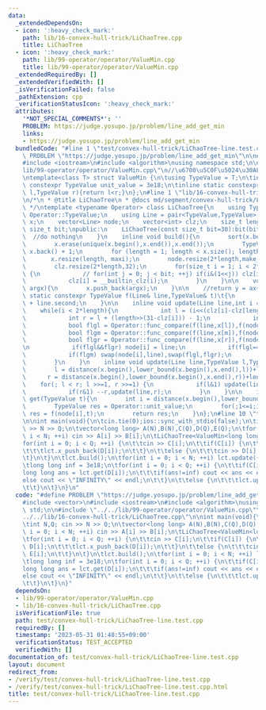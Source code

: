 ```yaml
---
data:
  _extendedDependsOn:
  - icon: ':heavy_check_mark:'
    path: lib/16-convex-hull-trick/LiChaoTree.cpp
    title: LiChaoTree
  - icon: ':heavy_check_mark:'
    path: lib/99-operator/operator/ValueMin.cpp
    title: lib/99-operator/operator/ValueMin.cpp
  _extendedRequiredBy: []
  _extendedVerifiedWith: []
  _isVerificationFailed: false
  _pathExtension: cpp
  _verificationStatusIcon: ':heavy_check_mark:'
  attributes:
    '*NOT_SPECIAL_COMMENTS*': ''
    PROBLEM: https://judge.yosupo.jp/problem/line_add_get_min
    links:
    - https://judge.yosupo.jp/problem/line_add_get_min
  bundledCode: "#line 1 \"test/convex-hull-trick/LiChaoTree-line.test.cpp\"\n#define\
    \ PROBLEM \"https://judge.yosupo.jp/problem/line_add_get_min\"\n\n#include <vector>\n\
    #include <iostream>\n#include <algorithm>\nusing namespace std;\n\n#line 1 \"\
    lib/99-operator/operator/ValueMin.cpp\"\n//\u6700\u5C0F\u5024\u30AF\u30A8\u30EA\
    \ntemplate<class T> struct ValueMin {\n\tusing TypeValue = T;\n\tinline static\
    \ constexpr TypeValue unit_value = 3e18;\n\tinline static constexpr bool func_compare(TypeValue\
    \ l,TypeValue r){return l<r;}\n};\n#line 1 \"lib/16-convex-hull-trick/LiChaoTree.cpp\"\
    \n/*\n * @title LiChaoTree\n * @docs md/segment/convex-hull-trick/LiChaoTree.md\n\
    \ */\ntemplate <typename Operator> class LiChaoTree{\n    using TypeValue = typename\
    \ Operator::TypeValue;\n    using Line = pair<TypeValue,TypeValue>;\n    vector<TypeValue>\
    \ x;\n    vector<Line> node;\n    vector<int> clz;\n    size_t length;\n    const\
    \ size_t bit;\npublic:\n    LiChaoTree(const size_t bit=30):bit(bit){\n      \
    \  //do nothing\n    }\n    inline void build(){\n        sort(x.begin(),x.end());\n\
    \        x.erase(unique(x.begin(),x.end()),x.end());\n        TypeValue maxi =\
    \ x.back() + 1;\n        for (length = 1; length < x.size(); length *= 2);\n \
    \       x.resize(length, maxi);\n        node.resize(2*length,make_pair(0,Operator::unit_value));\n\
    \        clz.resize(2*length,32);\n        for(size_t i = 1; i < 2*length; ++i)\
    \ {\n            // for(int j = 0; j < bit; ++j) if(i&(1<<j)) clz[i] = 31-j;\n\
    \            clz[i] = __builtin_clz(i);\n        }\n    }\n\n    void x_push_back(TypeValue\
    \ argx){\n        x.push_back(argx);\n    }\n\n    //return y = ax+b\n    inline\
    \ static constexpr TypeValue f(Line& line,TypeValue& t)\t{\n        return line.first*t\
    \ + line.second;\n    }\n\n    inline void update(Line line,int i = 1){\n    \
    \    while(i < 2*length){\n            int l = (i<<(clz[i]-clz[length]))-length;\n\
    \            int r = l + (length>>(31-clz[i])) - 1;\n            int m = (l+r)>>1;\n\
    \            bool flgl = Operator::func_compare(f(line,x[l]),f(node[i],x[l]));\n\
    \            bool flgm = Operator::func_compare(f(line,x[m]),f(node[i],x[m]));\n\
    \            bool flgr = Operator::func_compare(f(line,x[r]),f(node[i],x[r]));\n\
    \n            if(flgl&&flgr) node[i] = line;\n            if(flgl==flgr) break;\n\
    \            if(flgm) swap(node[i],line),swap(flgl,flgr);\n            i = (i<<1)+flgr;\n\
    \        }\n    }\n    inline void update(Line line,TypeValue l,TypeValue r){\n\
    \        l = distance(x.begin(),lower_bound(x.begin(),x.end(),l))+length;\n  \
    \      r = distance(x.begin(),lower_bound(x.begin(),x.end(),r))+length;\n    \
    \    for(; l < r; l >>=1, r >>=1) {\n            if(l&1) update(line,l),l++;\n\
    \            if(r&1) --r,update(line,r);\n        }\n    }\n\n    inline TypeValue\
    \ get(TypeValue t){\n        int i = distance(x.begin(),lower_bound(x.begin(),x.end(),t))+length;\n\
    \        TypeValue res = Operator::unit_value;\n        for(;1<=i;i>>=1) if(!Operator::func_compare(res,f(node[i],t)))\
    \ res = f(node[i],t);\n        return res;\n    }\n};\n#line 10 \"test/convex-hull-trick/LiChaoTree-line.test.cpp\"\
    \n\nint main(void){\n\tcin.tie(0);ios::sync_with_stdio(false);\n\tint N,Q; cin\
    \ >> N >> Q;\n\tvector<long long> A(N),B(N),C(Q),D(Q),E(Q);\n\tfor(int i = 0;\
    \ i < N; ++i) cin >> A[i] >> B[i];\n\tLiChaoTree<ValueMin<long long>> lct;\n\t\
    for(int i = 0; i < Q; ++i) {\n\t\tcin >> C[i];\n\t\tif(C[i]) {\n\t\t\tcin >> D[i];\n\
    \t\t\tlct.x_push_back(D[i]);\n\t\t}\n\t\telse {\n\t\t\tcin >> D[i] >> E[i];\n\t\
    \t}\n\t}\n\tlct.build();\n\tfor(int i = 0; i < N; ++i) lct.update({A[i],B[i]});\n\
    \tlong long inf = 3e18;\n\tfor(int i = 0; i < Q; ++i) {\n\t\tif(C[i]) {\n\t\t\t\
    long long ans = lct.get(D[i]);\n\t\t\tif(ans!=inf) cout << ans << endl;\n\t\t\t\
    else cout << \"INFINITY\" << endl;\n\t\t}\n\t\telse {\n\t\t\tlct.update({D[i],E[i]});\n\
    \t\t}\n\t}\n}\n"
  code: "#define PROBLEM \"https://judge.yosupo.jp/problem/line_add_get_min\"\n\n\
    #include <vector>\n#include <iostream>\n#include <algorithm>\nusing namespace\
    \ std;\n\n#include \"../../lib/99-operator/operator/ValueMin.cpp\"\n#include \"\
    ../../lib/16-convex-hull-trick/LiChaoTree.cpp\"\n\nint main(void){\n\tcin.tie(0);ios::sync_with_stdio(false);\n\
    \tint N,Q; cin >> N >> Q;\n\tvector<long long> A(N),B(N),C(Q),D(Q),E(Q);\n\tfor(int\
    \ i = 0; i < N; ++i) cin >> A[i] >> B[i];\n\tLiChaoTree<ValueMin<long long>> lct;\n\
    \tfor(int i = 0; i < Q; ++i) {\n\t\tcin >> C[i];\n\t\tif(C[i]) {\n\t\t\tcin >>\
    \ D[i];\n\t\t\tlct.x_push_back(D[i]);\n\t\t}\n\t\telse {\n\t\t\tcin >> D[i] >>\
    \ E[i];\n\t\t}\n\t}\n\tlct.build();\n\tfor(int i = 0; i < N; ++i) lct.update({A[i],B[i]});\n\
    \tlong long inf = 3e18;\n\tfor(int i = 0; i < Q; ++i) {\n\t\tif(C[i]) {\n\t\t\t\
    long long ans = lct.get(D[i]);\n\t\t\tif(ans!=inf) cout << ans << endl;\n\t\t\t\
    else cout << \"INFINITY\" << endl;\n\t\t}\n\t\telse {\n\t\t\tlct.update({D[i],E[i]});\n\
    \t\t}\n\t}\n}"
  dependsOn:
  - lib/99-operator/operator/ValueMin.cpp
  - lib/16-convex-hull-trick/LiChaoTree.cpp
  isVerificationFile: true
  path: test/convex-hull-trick/LiChaoTree-line.test.cpp
  requiredBy: []
  timestamp: '2023-05-31 01:48:55+09:00'
  verificationStatus: TEST_ACCEPTED
  verifiedWith: []
documentation_of: test/convex-hull-trick/LiChaoTree-line.test.cpp
layout: document
redirect_from:
- /verify/test/convex-hull-trick/LiChaoTree-line.test.cpp
- /verify/test/convex-hull-trick/LiChaoTree-line.test.cpp.html
title: test/convex-hull-trick/LiChaoTree-line.test.cpp
---
```

